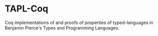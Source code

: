 # TAPL-Coq
Coq implementations of and proofs of properties of typed-languages in Benjamin Pierce's Types and Programming Languages.
